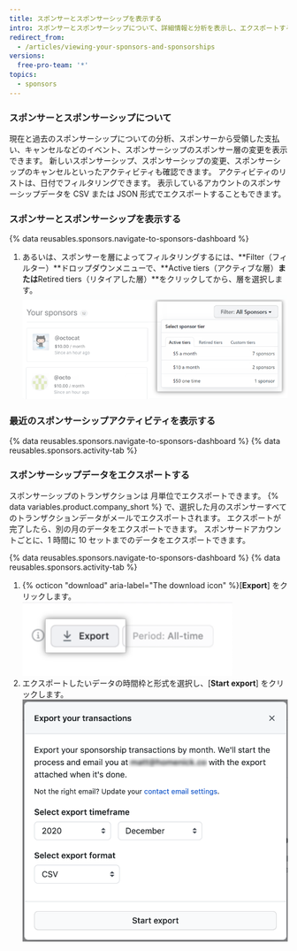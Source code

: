 ```yaml
---
title: スポンサーとスポンサーシップを表示する
intro: スポンサーとスポンサーシップについて、詳細情報と分析を表示し、エクスポートすることができます。
redirect_from:
  - /articles/viewing-your-sponsors-and-sponsorships
versions:
  free-pro-team: '*'
topics:
  - sponsors
---
```


### スポンサーとスポンサーシップについて

現在と過去のスポンサーシップについての分析、スポンサーから受領した支払い、キャンセルなどのイベント、スポンサーシップのスポンサー層の変更を表示できます。 新しいスポンサーシップ、スポンサーシップの変更、スポンサーシップのキャンセルといったアクティビティも確認できます。 アクティビティのリストは、日付でフィルタリングできます。 表示しているアカウントのスポンサーシップデータを CSV または JSON 形式でエクスポートすることもできます。

### スポンサーとスポンサーシップを表示する

{% data reusables.sponsors.navigate-to-sponsors-dashboard %}
1. あるいは、スポンサーを層によってフィルタリングするには、**Filter（フィルター）**ドロップダウンメニューで、**Active tiers（アクティブな層）**または**Retired tiers（リタイアした層）**をクリックしてから、層を選択します。 ![層によってフィルタリングするドロップダウンメニュー](/assets/images/help/sponsors/filter-drop-down.png)

### 最近のスポンサーシップアクティビティを表示する

{% data reusables.sponsors.navigate-to-sponsors-dashboard %}
{% data reusables.sponsors.activity-tab %}

### スポンサーシップデータをエクスポートする

スポンサーシップのトランザクションは 月単位でエクスポートできます。 {% data variables.product.company_short %} で、選択した月のスポンサーすべてのトランザクションデータがメールでエクスポートされます。 エクスポートが完了したら、別の月のデータをエクスポートできます。 スポンサードアカウントごとに、1 時間に 10 セットまでのデータをエクスポートできます。

{% data reusables.sponsors.navigate-to-sponsors-dashboard %}
{% data reusables.sponsors.activity-tab %}
1. {% octicon "download" aria-label="The download icon" %}[**Export**] をクリックします。 ![エクスポートボタン](/assets/images/help/sponsors/export-all.png)
1. エクスポートしたいデータの時間枠と形式を選択し、[**Start export**] をクリックします。 ![データエクスポートのオプション](/assets/images/help/sponsors/export-your-sponsors.png)
